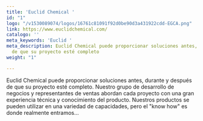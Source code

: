 ```yaml
---
title: 'Euclid Chemical '
id: "1"
logo: "/v1530089074/logos/16761c81091f92d0be90d3a431922cdd-EGCA.png"
link: https://www.euclidchemical.com/
catalogo: ''
meta_keywords: 'Euclid '
meta_description: Euclid Chemical puede proporcionar soluciones antes, durante y después
  de que su proyecto esté completo
weight: "1"

---
```

Euclid Chemical puede proporcionar soluciones antes, durante y después de que su proyecto esté completo. Nuestro grupo de desarrollo de negocios y representantes de ventas abordan cada proyecto con una gran experiencia técnica y conocimiento del producto. Nuestros productos se pueden utilizar en una variedad de capacidades, pero el "know how" es donde realmente entramos...
